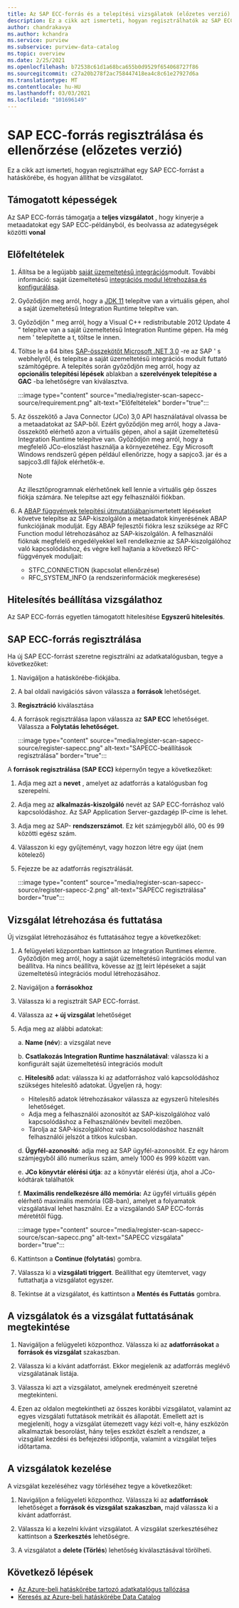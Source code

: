 ```yaml
---
title: Az SAP ECC-forrás és a telepítési vizsgálatok (előzetes verzió) regisztrálása az Azure hatáskörébe
description: Ez a cikk azt ismerteti, hogyan regisztrálhatók az SAP ECC-források az Azure-ban, és hogyan állítható be a vizsgálat.
author: chandrakavya
ms.author: kchandra
ms.service: purview
ms.subservice: purview-data-catalog
ms.topic: overview
ms.date: 2/25/2021
ms.openlocfilehash: b72538c61d1a68bca655b0d9529f654068727f86
ms.sourcegitcommit: c27a20b278f2ac758447418ea4c8c61e27927d6a
ms.translationtype: MT
ms.contentlocale: hu-HU
ms.lasthandoff: 03/03/2021
ms.locfileid: "101696149"
---
```

# <a name="register-and-scan-sap-ecc-source-preview"></a>SAP ECC-forrás regisztrálása és ellenőrzése (előzetes verzió)

Ez a cikk azt ismerteti, hogyan regisztrálhat egy SAP ECC-forrást a hatáskörébe, és hogyan állíthat be vizsgálatot.

## <a name="supported-capabilities"></a>Támogatott képességek

Az SAP ECC-forrás támogatja a **teljes vizsgálatot** , hogy kinyerje a metaadatokat egy SAP ECC-példányból, és beolvassa az adategységek közötti **vonal**

## <a name="prerequisites"></a>Előfeltételek

1.  Állítsa be a legújabb [saját üzemeltetésű integrációs](https://www.microsoft.com/download/details.aspx?id=39717)modult.
    További információ: saját üzemeltetésű [integrációs modul létrehozása és konfigurálása](https://docs.microsoft.com/azure/data-factory/create-self-hosted-integration-runtime).

2.  Győződjön meg arról, hogy a [JDK 11](https://www.oracle.com/java/technologies/javase-jdk11-downloads.html) telepítve van a virtuális gépen, ahol a saját üzemeltetésű Integration Runtime telepítve van.

3.  Győződjön \" meg arról, hogy a Visual C++ redistributable 2012 Update 4 \" telepítve van a saját üzemeltetésű Integration Runtime gépen. Ha még nem \' telepítette a t, töltse le innen. [](https://www.microsoft.com/download/details.aspx?id=30679)

4.  Töltse le a 64 bites [SAP-összekötőt Microsoft .NET 3,0](https://support.sap.com/en/product/connectors/msnet.html) -re az SAP \' s webhelyről, és telepítse a saját üzemeltetésű integrációs modult futtató számítógépre. A telepítés során győződjön meg arról, hogy az **opcionális telepítési lépések** ablakban a **szerelvények telepítése a GAC** -ba lehetőségre van kiválasztva.

    :::image type="content" source="media/register-scan-sapecc-source/requirement.png" alt-text="Előfeltételek" border="true":::

5.  Az összekötő a Java Connector (JCo) 3,0 API használatával olvassa be a metaadatokat az SAP-ből. Ezért győződjön meg arról, hogy a Java-összekötő elérhető azon a virtuális gépen, ahol a saját üzemeltetésű Integration Runtime telepítve van.
    Győződjön meg arról, hogy a megfelelő JCo-eloszlást használja a környezetéhez. Egy Microsoft Windows rendszerű gépen például ellenőrizze, hogy a sapjco3. jar és a sapjco3.dll fájlok elérhetők-e.

    > [!Note] 
    > Az illesztőprogramnak elérhetőnek kell lennie a virtuális gép összes fiókja számára. Ne telepítse azt egy felhasználói fiókban.

6.  A [ABAP függvények telepítési útmutatójában](abap-functions-deployment-guide.md)ismertetett lépéseket követve telepítse az SAP-kiszolgálón a metaadatok kinyerésének ABAP funkciójának modulját. Egy ABAP fejlesztői fiókra lesz szüksége az RFC Function modul létrehozásához az SAP-kiszolgálón. A felhasználói fióknak megfelelő engedélyekkel kell rendelkeznie az SAP-kiszolgálóhoz való kapcsolódáshoz, és végre kell hajtania a következő RFC-függvények moduljait:
    -   STFC_CONNECTION (kapcsolat ellenőrzése)
    -   RFC_SYSTEM_INFO (a rendszerinformációk megkeresése)


## <a name="setting-up-authentication-for-a-scan"></a>Hitelesítés beállítása vizsgálathoz

Az SAP ECC-forrás egyetlen támogatott hitelesítése **Egyszerű hitelesítés**.

## <a name="register-sap-ecc-source"></a>SAP ECC-forrás regisztrálása

Ha új SAP ECC-forrást szeretne regisztrálni az adatkatalógusban, tegye a következőket:

1.  Navigáljon a hatáskörébe-fiókjába.
2.  A bal oldali navigációs sávon válassza a **források** lehetőséget.
3.  **Regisztráció** kiválasztása
4.  A források regisztrálása lapon válassza az **SAP ECC** lehetőséget. Válassza a **Folytatás lehetőséget.**

    :::image type="content" source="media/register-scan-sapecc-source/register-sapecc.png" alt-text="SAPECC-beállítások regisztrálása" border="true":::

A **források regisztrálása (SAP ECC)** képernyőn tegye a következőket:

1.  Adja meg azt a **nevet** , amelyet az adatforrás a katalógusban fog szerepelni.

2.  Adja meg az **alkalmazás-kiszolgáló** nevét az SAP ECC-forráshoz való kapcsolódáshoz.
    Az SAP Application Server-gazdagép IP-címe is lehet.

3.  Adja meg az SAP- **rendszerszámot**. Ez két számjegyből álló, 00 és 99 közötti egész szám.

4.  Válasszon ki egy gyűjteményt, vagy hozzon létre egy újat (nem kötelező)

5.  Fejezze be az adatforrás regisztrálását.

    :::image type="content" source="media/register-scan-sapecc-source/register-sapecc-2.png" alt-text="SAPECC regisztrálása" border="true":::

## <a name="creating-and-running-a-scan"></a>Vizsgálat létrehozása és futtatása

Új vizsgálat létrehozásához és futtatásához tegye a következőket:

1.  A felügyeleti központban kattintson az Integration Runtimes elemre. Győződjön meg arról, hogy a saját üzemeltetésű integrációs modul van beállítva. Ha nincs beállítva, kövesse az [itt](https://docs.microsoft.com/azure/purview/manage-integration-runtimes) leírt lépéseket a saját üzemeltetésű integrációs modul létrehozásához.

2.  Navigáljon a **forrásokhoz**

3.  Válassza ki a regisztrált SAP ECC-forrást.

4.  Válassza az **+ új vizsgálat** lehetőséget

5.  Adja meg az alábbi adatokat:

    a.  **Name (név**): a vizsgálat neve

    b.  **Csatlakozás Integration Runtime használatával**: válassza ki a konfigurált saját üzemeltetésű integrációs modult

    c.  **Hitelesítő** adat: válassza ki az adatforráshoz való kapcsolódáshoz szükséges hitelesítő adatokat. Ügyeljen rá, hogy:

    -   Hitelesítő adatok létrehozásakor válassza az egyszerű hitelesítés lehetőséget.
    -   Adja meg a felhasználói azonosítót az SAP-kiszolgálóhoz való kapcsolódáshoz a Felhasználónév beviteli mezőben.
    -   Tárolja az SAP-kiszolgálóhoz való kapcsolódáshoz használt felhasználói jelszót a titkos kulcsban.

    d.  **Ügyfél-azonosító**: adja meg az SAP ügyfél-azonosítót. Ez egy három számjegyből álló numerikus szám, amely 1000 és 999 között van.

    e.  **JCo könyvtár elérési útja**: az a könyvtár elérési útja, ahol a JCo-kódtárak találhatók

    f.  **Maximális rendelkezésre álló memória:** Az ügyfél virtuális gépén elérhető maximális memória (GB-ban), amelyet a folyamatok vizsgálatával lehet használni. Ez a vizsgálandó SAP ECC-forrás méretétől függ.

    :::image type="content" source="media/register-scan-sapecc-source/scan-sapecc.png" alt-text="SAPECC vizsgálata" border="true":::

6.  Kattintson a **Continue (folytatás**) gombra.

7.  Válassza ki a **vizsgálati triggert**. Beállíthat egy ütemtervet, vagy futtathatja a vizsgálatot egyszer.

8.  Tekintse át a vizsgálatot, és kattintson a **Mentés és Futtatás** gombra.

## <a name="viewing-your-scans-and-scan-runs"></a>A vizsgálatok és a vizsgálat futtatásának megtekintése

1. Navigáljon a felügyeleti központhoz. Válassza ki az **adatforrásokat** a **források és vizsgálat** szakaszban.

2. Válassza ki a kívánt adatforrást. Ekkor megjelenik az adatforrás meglévő vizsgálatának listája.

3. Válassza ki azt a vizsgálatot, amelynek eredményeit szeretné megtekinteni.

4. Ezen az oldalon megtekintheti az összes korábbi vizsgálatot, valamint az egyes vizsgálati futtatások metrikáit és állapotát. Emellett azt is megjeleníti, hogy a vizsgálat ütemezett vagy kézi volt-e, hány eszközön alkalmaztak besorolást, hány teljes eszközt észlelt a rendszer, a vizsgálat kezdési és befejezési időpontja, valamint a vizsgálat teljes időtartama.

## <a name="manage-your-scans"></a>A vizsgálatok kezelése

A vizsgálat kezeléséhez vagy törléséhez tegye a következőket:

1. Navigáljon a felügyeleti központhoz. Válassza ki az **adatforrások** lehetőséget a **források és vizsgálat szakaszban,** majd válassza ki a kívánt adatforrást.

2. Válassza ki a kezelni kívánt vizsgálatot. A vizsgálat szerkesztéséhez kattintson a **Szerkesztés** lehetőségre.

3. A vizsgálatot a **delete (Törlés**) lehetőség kiválasztásával törölheti.

## <a name="next-steps"></a>Következő lépések

- [Az Azure-beli hatáskörébe tartozó adatkatalógus tallózása](how-to-browse-catalog.md)
- [Keresés az Azure-beli hatáskörébe Data Catalog](how-to-search-catalog.md)
